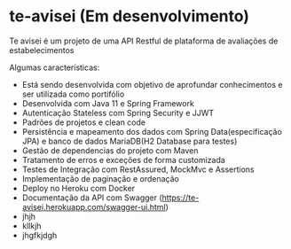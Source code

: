 # te-avisei (Em desenvolvimento)
Te avisei é um projeto de uma API Restful de plataforma de avaliações de estabelecimentos

Algumas características:
- Está sendo desenvolvida com objetivo de aprofundar conhecimentos e ser utilizada como portifólio
- Desenvolvida com Java 11 e Spring Framework
- Autenticação Stateless com Spring Security e JJWT
- Padrões de projetos e clean code
- Persistência e mapeamento dos dados com Spring Data(especificação JPA) e banco de dados MariaDB(H2 Database para testes)
- Gestão de dependencias do projeto com Maven
- Tratamento de erros e exceções de forma customizada
- Testes de Integração com RestAssured, MockMvc e Assertions
- Implementação de paginação e ordenação
- Deploy no Heroku com Docker
- Documentação da API  com Swagger (https://te-avisei.herokuapp.com/swagger-ui.html)
- jhjh
- kllkjh
- jhgfkjdgh
